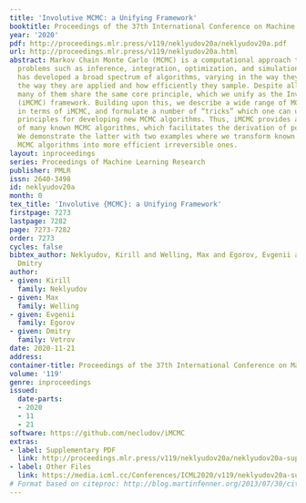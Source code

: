 ```yaml
---
title: 'Involutive MCMC: a Unifying Framework'
booktitle: Proceedings of the 37th International Conference on Machine Learning
year: '2020'
pdf: http://proceedings.mlr.press/v119/neklyudov20a/neklyudov20a.pdf
url: http://proceedings.mlr.press/v119/neklyudov20a.html
abstract: Markov Chain Monte Carlo (MCMC) is a computational approach to fundamental
  problems such as inference, integration, optimization, and simulation. The field
  has developed a broad spectrum of algorithms, varying in the way they are motivated,
  the way they are applied and how efficiently they sample. Despite all the differences,
  many of them share the same core principle, which we unify as the Involutive MCMC
  (iMCMC) framework. Building upon this, we describe a wide range of MCMC algorithms
  in terms of iMCMC, and formulate a number of “tricks” which one can use as design
  principles for developing new MCMC algorithms. Thus, iMCMC provides a unified view
  of many known MCMC algorithms, which facilitates the derivation of powerful extensions.
  We demonstrate the latter with two examples where we transform known reversible
  MCMC algorithms into more efficient irreversible ones.
layout: inproceedings
series: Proceedings of Machine Learning Research
publisher: PMLR
issn: 2640-3498
id: neklyudov20a
month: 0
tex_title: 'Involutive {MCMC}: a Unifying Framework'
firstpage: 7273
lastpage: 7282
page: 7273-7282
order: 7273
cycles: false
bibtex_author: Neklyudov, Kirill and Welling, Max and Egorov, Evgenii and Vetrov,
  Dmitry
author:
- given: Kirill
  family: Neklyudov
- given: Max
  family: Welling
- given: Evgenii
  family: Egorov
- given: Dmitry
  family: Vetrov
date: 2020-11-21
address: 
container-title: Proceedings of the 37th International Conference on Machine Learning
volume: '119'
genre: inproceedings
issued:
  date-parts:
  - 2020
  - 11
  - 21
software: https://github.com/necludov/iMCMC
extras:
- label: Supplementary PDF
  link: http://proceedings.mlr.press/v119/neklyudov20a/neklyudov20a-supp.pdf
- label: Other Files
  link: https://media.icml.cc/Conferences/ICML2020/v119/neklyudov20a-supp.zip
# Format based on citeproc: http://blog.martinfenner.org/2013/07/30/citeproc-yaml-for-bibliographies/
---
```

